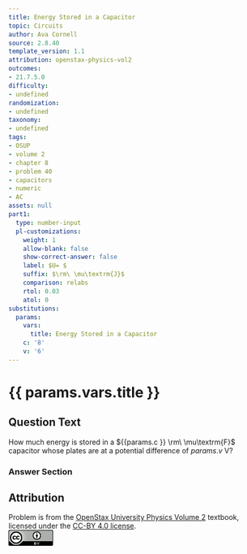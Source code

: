 ```yaml
---
title: Energy Stored in a Capacitor
topic: Circuits
author: Ava Cornell
source: 2.8.40
template_version: 1.1
attribution: openstax-physics-vol2
outcomes:
- 21.7.5.0
difficulty:
- undefined
randomization:
- undefined
taxonomy:
- undefined
tags:
- OSUP
- volume 2
- chapter 8
- problem 40
- capacitors
- numeric
- AC
assets: null
part1:
  type: number-input
  pl-customizations:
    weight: 1
    allow-blank: false
    show-correct-answer: false
    label: $U= $
    suffix: $\rm\ \mu\textrm{J}$
    comparison: relabs
    rtol: 0.03
    atol: 0
substitutions:
  params:
    vars:
      title: Energy Stored in a Capacitor
    c: '8'
    v: '6'
---
```

# {{ params.vars.title }}

## Question Text

How much energy is stored in a ${{params.c }} \rm\ \mu\textrm{F}$ capacitor whose plates are at a potential difference of ${{params.v }}\textrm{ V}$?

### Answer Section

## Attribution

Problem is from the [OpenStax University Physics Volume 2](https://openstax.org/details/books/university-physics-volume-2) textbook, licensed under the [CC-BY 4.0 license](https://creativecommons.org/licenses/by/4.0/).<br>![Image representing the Creative Commons 4.0 BY license.](https://raw.githubusercontent.com/firasm/bits/master/by.png)